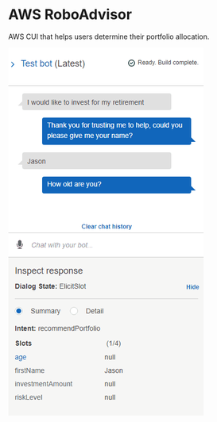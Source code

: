 # AWS RoboAdvisor
 AWS CUI that helps users determine their portfolio allocation.


![](Images/TestBot1.gif)
